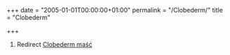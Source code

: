 +++
date = "2005-01-01T00:00:00+01:00"
permalink = "/Clobederm/"
title = "Clobederm"

+++

1.  Redirect [Clobederm maść](/atopedia/Clobederm_maść "wikilink")
